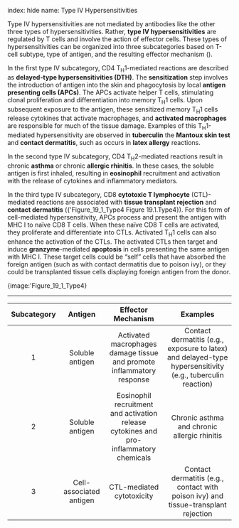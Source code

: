 index: hide
name: Type IV Hypersensitivities

Type IV hypersensitivities are not mediated by antibodies like the other three types of hypersensitivities. Rather,  **type IV hypersensitivities** are regulated by T cells and involve the action of effector cells. These types of hypersensitivities can be organized into three subcategories based on T-cell subtype, type of antigen, and the resulting effector mechanism ().

In the first type IV subcategory, CD4 T<sub>H</sub>1-mediated reactions are described as  **delayed-type hypersensitivities (DTH)**. The  **sensitization** step involves the introduction of antigen into the skin and phagocytosis by local  **antigen presenting cells (APCs)**. The APCs activate helper T cells, stimulating clonal proliferation and differentiation into memory T<sub>H</sub>1 cells. Upon subsequent exposure to the antigen, these sensitized memory T<sub>H</sub>1 cells release cytokines that activate macrophages, and  **activated macrophages** are responsible for much of the tissue damage. Examples of this T<sub>H</sub>1-mediated hypersensitivity are observed in  **tuberculin** the  **Mantoux skin test** and  **contact dermatitis**, such as occurs in  **latex allergy** reactions.

In the second type IV subcategory, CD4 T<sub>H</sub>2-mediated reactions result in chronic  **asthma** or chronic  **allergic rhinitis**. In these cases, the soluble antigen is first inhaled, resulting in  **eosinophil** recruitment and activation with the release of cytokines and inflammatory mediators.

In the third type IV subcategory, CD8  **cytotoxic T lymphocyte** (CTL)-mediated reactions are associated with  **tissue transplant rejection** and  **contact dermatitis** ({'Figure_19_1_Type4 Figure 19.1.Type4}). For this form of cell-mediated hypersensitivity, APCs process and present the antigen with MHC I to naïve CD8 T cells. When these naïve CD8 T cells are activated, they proliferate and differentiate into CTLs. Activated T<sub>H</sub>1 cells can also enhance the activation of the CTLs. The activated CTLs then target and induce  **granzyme**-mediated  **apoptosis** in cells presenting the same antigen with MHC I. These target cells could be “self” cells that have absorbed the foreign antigen (such as with contact dermatitis due to poison ivy), or they could be transplanted tissue cells displaying foreign antigen from the donor.


{image:'Figure_19_1_Type4}
        


****

| Subcategory | Antigen | Effector Mechanism | Examples |
|:-:|:-:|:-:|:-:|
| 1 | Soluble antigen | Activated macrophages damage tissue and promote inflammatory response | Contact dermatitis (e.g., exposure to latex) and delayed-type hypersensitivity (e.g., tuberculin reaction) |
| 2 | Soluble antigen | Eosinophil recruitment and activation release cytokines and pro-inflammatory chemicals | Chronic asthma and chronic allergic rhinitis |
| 3 | Cell-associated antigen | CTL-mediated cytotoxicity | Contact dermatitis (e.g., contact with poison ivy) and tissue-transplant rejection |
    
